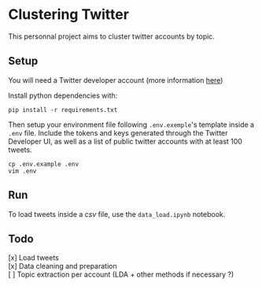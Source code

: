 # Clustering Twitter
This personnal project aims to cluster twitter accounts by topic.

## Setup
You will need a Twitter developer account (more information [here](https://developer.twitter.com/en.html))

Install python dependencies with:
```
pip install -r requirements.txt
```

Then setup your environment file following `.env.exemple`'s template inside a `.env` file.
Include the tokens and keys generated through the Twitter Developer UI, as well as a list of public twitter accounts with at least 100 tweets.
```
cp .env.example .env
vim .env
```

## Run

To load tweets inside a *csv* file, use the `data_load.ipynb` notebook.


## Todo

[x] Load tweets  
[x] Data cleaning and preparation  
[ ] Topic extraction per account  (LDA + other methods if necessary ?)